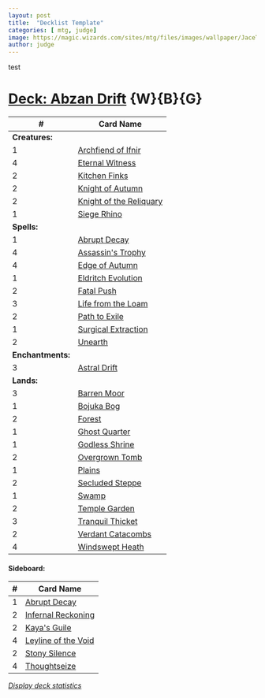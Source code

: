 ```yaml
---
layout: post
title:  "Decklist Template"
categories: [ mtg, judge]
image: https://magic.wizards.com/sites/mtg/files/images/wallpaper/JaceTelepathUnbound_ORI_1920x1080_Wallpaper.jpg
author: judge
---
```



test
# [Deck: Abzan Drift](https://deckstats.net/decks/1728/1378613-abzan-drift) {W}{B}{G}

\# | Card Name
-- | ----
 | **Creatures:**
1 | [Archfiend of Ifnir](https://www.mtg-forum.de/db/magiccard.php?utf8=1&lng=en&card=Archfiend+of+Ifnir)
4 | [Eternal Witness](https://www.mtg-forum.de/db/magiccard.php?utf8=1&lng=en&card=Eternal+Witness)
2 | [Kitchen Finks](https://www.mtg-forum.de/db/magiccard.php?utf8=1&lng=en&card=Kitchen+Finks)
2 | [Knight of Autumn](https://www.mtg-forum.de/db/magiccard.php?utf8=1&lng=en&card=Knight+of+Autumn)
2 | [Knight of the Reliquary](https://www.mtg-forum.de/db/magiccard.php?utf8=1&lng=en&card=Knight+of+the+Reliquary)
1 | [Siege Rhino](https://www.mtg-forum.de/db/magiccard.php?utf8=1&lng=en&card=Siege+Rhino)
 | **Spells:**
1 | [Abrupt Decay](https://www.mtg-forum.de/db/magiccard.php?utf8=1&lng=en&card=Abrupt+Decay)
4 | [Assassin's Trophy](https://www.mtg-forum.de/db/magiccard.php?utf8=1&lng=en&card=Assassin%27s+Trophy)
4 | [Edge of Autumn](https://www.mtg-forum.de/db/magiccard.php?utf8=1&lng=en&card=Edge+of+Autumn)
1 | [Eldritch Evolution](https://www.mtg-forum.de/db/magiccard.php?utf8=1&lng=en&card=Eldritch+Evolution)
2 | [Fatal Push](https://www.mtg-forum.de/db/magiccard.php?utf8=1&lng=en&card=Fatal+Push)
3 | [Life from the Loam](https://www.mtg-forum.de/db/magiccard.php?utf8=1&lng=en&card=Life+from+the+Loam)
2 | [Path to Exile](https://www.mtg-forum.de/db/magiccard.php?utf8=1&lng=en&card=Path+to+Exile)
1 | [Surgical Extraction](https://www.mtg-forum.de/db/magiccard.php?utf8=1&lng=en&card=Surgical+Extraction)
2 | [Unearth](https://www.mtg-forum.de/db/magiccard.php?utf8=1&lng=en&card=Unearth)
 | **Enchantments:**
3 | [Astral Drift](https://www.mtg-forum.de/db/magiccard.php?utf8=1&lng=en&card=Astral+Drift)
 | **Lands:**
3 | [Barren Moor](https://www.mtg-forum.de/db/magiccard.php?utf8=1&lng=en&card=Barren+Moor)
1 | [Bojuka Bog](https://www.mtg-forum.de/db/magiccard.php?utf8=1&lng=en&card=Bojuka+Bog)
2 | [Forest](https://www.mtg-forum.de/db/magiccard.php?utf8=1&lng=en&card=Forest)
1 | [Ghost Quarter](https://www.mtg-forum.de/db/magiccard.php?utf8=1&lng=en&card=Ghost+Quarter)
1 | [Godless Shrine](https://www.mtg-forum.de/db/magiccard.php?utf8=1&lng=en&card=Godless+Shrine)
2 | [Overgrown Tomb](https://www.mtg-forum.de/db/magiccard.php?utf8=1&lng=en&card=Overgrown+Tomb)
1 | [Plains](https://www.mtg-forum.de/db/magiccard.php?utf8=1&lng=en&card=Plains)
2 | [Secluded Steppe](https://www.mtg-forum.de/db/magiccard.php?utf8=1&lng=en&card=Secluded+Steppe)
1 | [Swamp](https://www.mtg-forum.de/db/magiccard.php?utf8=1&lng=en&card=Swamp)
2 | [Temple Garden](https://www.mtg-forum.de/db/magiccard.php?utf8=1&lng=en&card=Temple+Garden)
3 | [Tranquil Thicket](https://www.mtg-forum.de/db/magiccard.php?utf8=1&lng=en&card=Tranquil+Thicket)
2 | [Verdant Catacombs](https://www.mtg-forum.de/db/magiccard.php?utf8=1&lng=en&card=Verdant+Catacombs)
4 | [Windswept Heath](https://www.mtg-forum.de/db/magiccard.php?utf8=1&lng=en&card=Windswept+Heath)

#### Sideboard:

\# | Card Name
-- | ----
1 | [Abrupt Decay](https://www.mtg-forum.de/db/magiccard.php?utf8=1&lng=en&card=Abrupt+Decay)
2 | [Infernal Reckoning](https://www.mtg-forum.de/db/magiccard.php?utf8=1&lng=en&card=Infernal+Reckoning)
2 | [Kaya's Guile](https://www.mtg-forum.de/db/magiccard.php?utf8=1&lng=en&card=Kaya%27s+Guile)
4 | [Leyline of the Void](https://www.mtg-forum.de/db/magiccard.php?utf8=1&lng=en&card=Leyline+of+the+Void)
2 | [Stony Silence](https://www.mtg-forum.de/db/magiccard.php?utf8=1&lng=en&card=Stony+Silence)
4 | [Thoughtseize](https://www.mtg-forum.de/db/magiccard.php?utf8=1&lng=en&card=Thoughtseize)

*[Display deck statistics](https://deckstats.net/decks/1728/1378613-abzan-drift)*
